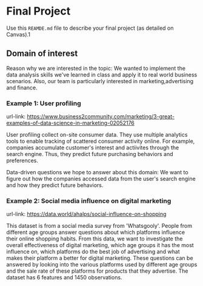 # Final Project
Use this `REAMDE.md` file to describe your final project (as detailed on Canvas).1

## Domain of interest
Reason why we are interested in the topic: 
We wanted to implement the data analysis skills we've learned in class and apply it to real world business scenarios. Also, our team is particularly interested in marketing,advertising and finance. 

### Example 1: User profiling

url-link: https://www.business2community.com/marketing/3-great-examples-of-data-science-in-marketing-02052176

User profiling collect on-site consumer data. They use multiple analytics tools to enable tracking of scattered consumer activity online. For example, companies accumulate customer's interest and actiivites through the search engine. Thus, they predict future purchasing behaviors and preferences. 

Data-driven questions we hope to answer about this domain: We want to figure out how the companies accessed data from the user's search engine and how they predict future behaviors.


### Example 2: Social media influence on digital marketing

url-link: https://data.world/ahalps/social-influence-on-shopping

This dataset is from a social media survey from 'Whatsgooly'. People from different age groups answer questions about which platforms influence their online shopping habits. From this data, we want to investigate the overall effectiveness of digital marketing, which age groups it has the most influence on, which platforms do the best job of advertising and what makes their platform a better for digital marketing. These questions can be answered by looking into the various platforms used by different age groups and the sale rate of these platforms for products that they advertise. The dataset has 6 features and 1450 observations. 

